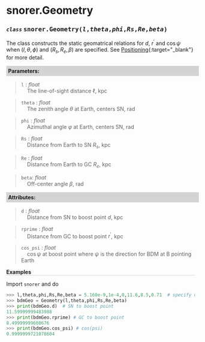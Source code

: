 <script>
window.MathJax = {
  tex: {
    tags: "ams"  // Auto-numbering, AMS based
  }
};
</script>
<style>
.mono {
    font-family: monospace;
}
</style>



# snorer.Geometry


### *`class`* <span class="mono">snorer.Geometry(*l*,*theta*,*phi*,*Rs*,*Re*,*beta*)</span>

The class constructs the static geomatrical relations for $d$, $r^\prime$ and $\cos\psi$
when $(l,\theta,\phi)$ and $(R_s,R_e,\beta)$ are specified. 
See [Positioning](Positioning.md){:target="_blank"} for more detail.
**<div style="background-color: lightgrey; padding: 5px; width: 100%;">Parameters:</div>**

> `l` : *float* <br>&nbsp;&nbsp;&nbsp;&nbsp;The line-of-sight distance $\ell$, kpc


> `theta` : *float* <br>&nbsp;&nbsp;&nbsp;&nbsp;The zenith angle $\theta$ at Earth, centers SN, rad


> `phi` : *float* <br>&nbsp;&nbsp;&nbsp;&nbsp;Azimuthal angle $\varphi$ at Earth, centers SN, rad


> `Rs` : *float* <br>&nbsp;&nbsp;&nbsp;&nbsp;Distance from Earth to SN $R_s$, kpc

> `Re` : *float* <br>&nbsp;&nbsp;&nbsp;&nbsp;Distance from Earth to GC $R_e$, kpc

> `beta`: *float* <br>&nbsp;&nbsp;&nbsp;&nbsp;Off-center angle $\beta$, rad



**<div style="background-color: lightgrey; padding: 5px; width: 100%;">Attributes:</div>**
> `d` : *float* <br>&nbsp;&nbsp;&nbsp;&nbsp;Distance from SN to boost point $d$, kpc

> `rprime` : *float* <br>&nbsp;&nbsp;&nbsp;&nbsp;Distance from GC to boost point $r^\prime$, kpc

> `cos_psi` : *float* <br>&nbsp;&nbsp;&nbsp;&nbsp;$\cos\psi$ at boost point where $\psi$ is the direction for BDM at B pointing Earth




**<div style="border-bottom: 1px solid lightgray; width: 100%;">Examples</div>**

Import `snorer` and do
```python
>>> l,theta,phi,Rs,Re,beta = 5.160e-9,1e-4,0,11.6,8.5,0.71  # specify quantities
>>> bdmGeo = Geometry(l,theta,phi,Rs,Re,beta)
>>> print(bdmGeo.d)  # SN to boost point
11.59999999483988
>>> print(bdmGeo.rprime) # GC to boost point
8.49999999608676
>>> print(bdmGeo.cos_psi) # cos(psi)
0.9999999721078604
```